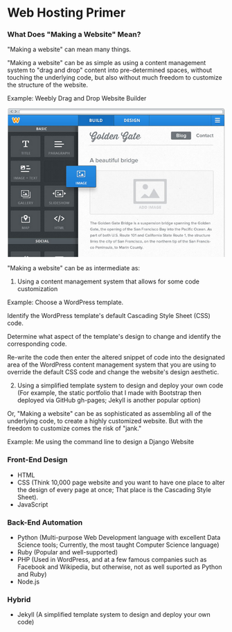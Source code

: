# Web Hosting Primer

### What Does "Making a Website" Mean?

"Making a website" can mean many things. 

"Making a website" can be as simple as using a content management system to "drag and drop" content into pre-determined spaces, without touching the underlying code, but also without much freedom to customize the structure of the website. 

Example: Weebly Drag and Drop Website Builder

![](images/weebly.png)

"Making a website" can be as intermediate as:

1. Using a content management system that allows for some code customization 

Example: Choose a WordPress template.

Identify the WordPress template's default Cascading Style Sheet (CSS) code.

Determine what aspect of the template's design to change and identify the corresponding code.

Re-write the code then enter the altered snippet of code into the designated area of the WordPress content management system that you are using to override the default CSS code and change the website's design aesthetic.

2. Using a simplified template system to design and deploy your own code (For example, the static portfolio that I made with Bootstrap then deployed via GitHub gh-pages; Jekyll is another popular option)

Or, "Making a website" can be as sophisticated as assembling all of the underlying code, to create a highly customized website. But with the freedom to customize comes the risk of "jank."

Example: Me using the command line to design a Django Website



 

### Front-End Design
* HTML
* CSS (Think 10,000 page website and you want to have one place to alter the design of every page at once; That place is the Cascading Style Sheet). 
* JavaScript

### Back-End Automation
* Python (Multi-purpose Web Development language with excellent Data Science tools; Currently, the most taught Computer Science language)  
* Ruby (Popular and well-supported)
* PHP (Used in WordPress, and at a few famous companies such as Facebook and Wikipedia, but otherwise, not as well suported as Python and Ruby)
* Node.js

### Hybrid
* Jekyll (A simplified template system to design and deploy your own code)




